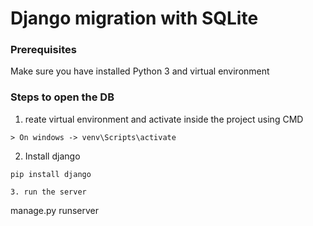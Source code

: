 # Django migration with SQLite

### Prerequisites
Make sure you have installed Python 3 and virtual environment 


### Steps to open the DB 

1. reate virtual environment and activate inside the project using CMD
```
> On windows -> venv\Scripts\activate

```
2. Install django
```
pip install django

3. run the server
```

manage.py runserver
```
